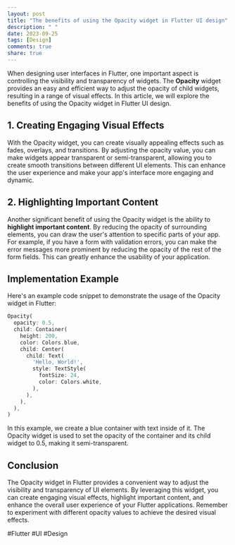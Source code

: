 ```yaml
---
layout: post
title: "The benefits of using the Opacity widget in Flutter UI design"
description: " "
date: 2023-09-25
tags: [Design]
comments: true
share: true
---
```


When designing user interfaces in Flutter, one important aspect is controlling the visibility and transparency of widgets. The **Opacity** widget provides an easy and efficient way to adjust the opacity of child widgets, resulting in a range of visual effects. In this article, we will explore the benefits of using the Opacity widget in Flutter UI design.

## 1. Creating Engaging Visual Effects

With the Opacity widget, you can create visually appealing effects such as fades, overlays, and transitions. By adjusting the opacity value, you can make widgets appear transparent or semi-transparent, allowing you to create smooth transitions between different UI elements. This can enhance the user experience and make your app's interface more engaging and dynamic.

## 2. Highlighting Important Content

Another significant benefit of using the Opacity widget is the ability to **highlight important content**. By reducing the opacity of surrounding elements, you can draw the user's attention to specific parts of your app. For example, if you have a form with validation errors, you can make the error messages more prominent by reducing the opacity of the rest of the form fields. This can greatly enhance the usability of your application.

## Implementation Example

Here's an example code snippet to demonstrate the usage of the Opacity widget in Flutter:

```dart
Opacity(
  opacity: 0.5,
  child: Container(
    height: 200,
    color: Colors.blue,
    child: Center(
      child: Text(
        'Hello, World!',
        style: TextStyle(
          fontSize: 24,
          color: Colors.white,
        ),
      ),
    ),
  ),
)
```

In this example, we create a blue container with text inside of it. The Opacity widget is used to set the opacity of the container and its child widget to 0.5, making it semi-transparent.

## Conclusion

The Opacity widget in Flutter provides a convenient way to adjust the visibility and transparency of UI elements. By leveraging this widget, you can create engaging visual effects, highlight important content, and enhance the overall user experience of your Flutter applications. Remember to experiment with different opacity values to achieve the desired visual effects. 

#Flutter #UI #Design